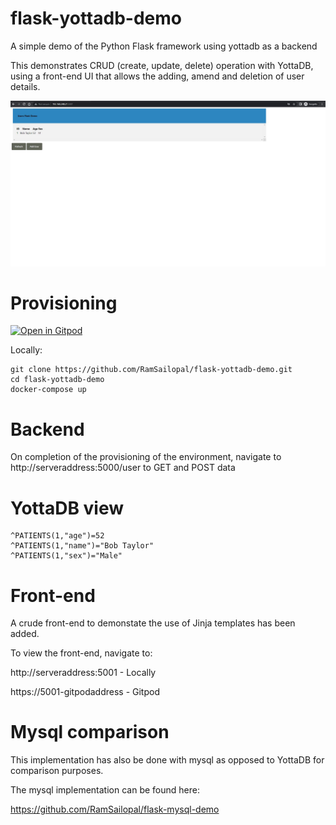 # flask-yottadb-demo

A simple demo of the Python Flask framework using yottadb as a backend

This demonstrates CRUD (create, update, delete) operation with YottaDB, using a front-end UI that allows the adding, amend and deletion of user details.

![Alt text](flask.JPG?raw=true "view")

# Provisioning


[![Open in Gitpod](https://gitpod.io/button/open-in-gitpod.svg)](https://gitpod.io/#https://github.com/RamSailopal/flask-yottadb-demo)

Locally:

    git clone https://github.com/RamSailopal/flask-yottadb-demo.git
    cd flask-yottadb-demo
    docker-compose up
    
# Backend
    
    
On completion of the provisioning of the environment, navigate to http://serveraddress:5000/user to GET and POST data

# YottaDB view

    ^PATIENTS(1,"age")=52
    ^PATIENTS(1,"name")="Bob Taylor"
    ^PATIENTS(1,"sex")="Male"


# Front-end

A crude front-end to demonstate the use of Jinja templates has been added.

To view the front-end, navigate to:

http://serveraddress:5001 - Locally

https://5001-gitpodaddress - Gitpod


# Mysql comparison

This implementation has also be done with mysql as opposed to YottaDB for comparison purposes.

The mysql implementation can be found here:

https://github.com/RamSailopal/flask-mysql-demo



